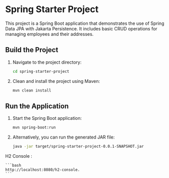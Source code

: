 # Spring Starter Project

This project is a Spring Boot application that demonstrates the use of Spring Data JPA with Jakarta Persistence. It includes basic CRUD operations for managing employees and their addresses.

## Build the Project

1. Navigate to the project directory:

    ```bash
    cd spring-starter-project
    ```

2. Clean and install the project using Maven:

    ```bash
    mvn clean install
    ```

## Run the Application

1. Start the Spring Boot application:

    ```bash
    mvn spring-boot:run
    ```

2. Alternatively, you can run the generated JAR file:

    ```bash
    java -jar target/spring-starter-project-0.0.1-SNAPSHOT.jar
    ```

    
H2 Console :

	```bash
	http://localhost:8080/h2-console.
	```